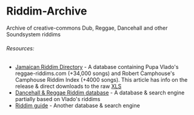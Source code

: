 # Riddim-Archive
Archive of creative-commons Dub, Reggae, Dancehall and other Soundsystem riddims


###### Resources:
* [Jamaican Riddim Directory](http://www.jamrid.com/) - A database containing Pupa Vlado's reggae-riddims.com (+34,000 songs) and Robert Camphouse's Camphouse Riddim Index (+4000 songs). This article has info on the release & direct downloads to the raw [XLS](http://www.jamrid.com/Article.php?ID=329)
* [Dancehall & Reggae Riddim database](http://www.riddimbase.org/riddimbase.php) - A database & search engine partially based on Vlado's riddims
* [Riddim guide](http://www.riddimguide.com/) - Another database & search engine

